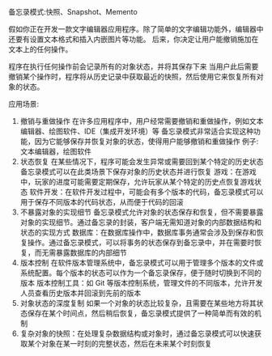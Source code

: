 备忘录模式:快照、Snapshot、Memento

假如你正在开发一款文字编辑器应用程序。除了简单的文字编辑功能外，编辑器中还要有设置文本格式和插入内嵌图片等功能。
后来，你决定让用户能撤销施加在文本上的任何操作。

程序在执行任何操作前会记录所有的对象状态，并将其保存下来
当用户此后需要撤销某个操作时，程序将从历史记录中获取最近的快照，然后使用它来恢复所有对象的状态。

应用场景:
1. 撤销与重做操作
  在许多应用程序中，用户经常需要撤销和重做操作，例如文本编辑器、绘图软件、IDE（集成开发环境）等
  备忘录模式非常适合实现这种功能，因为它能够保存并恢复对象的状态，使得用户能够撤销和重做操作
  例子: 文本编辑器，绘图软件
2. 状态恢复
  在某些情况下，程序可能会发生异常或需要回到某个特定的历史状态
  备忘录模式可以在此类场景下保存对象的历史状态并进行恢复
  游戏：在游戏中，玩家的进度可能需要定期保存，允许玩家从某个特定的历史点恢复游戏状态
  软件开发：在软件开发过程中，可能会有多个版本的代码，备忘录模式可以用于保存不同版本的代码状态，从而便于代码的回滚
3. 不暴露对象的实现细节
  备忘录模式允许对象的状态保存和恢复，但不需要暴露对象的实现细节。通过备忘录的封装，客户端无需知道对象的内部数据结构和状态的实现方式
  数据库：在数据库操作中，数据库事务通常会涉及到保存和恢复操作。通过备忘录模式，可以将事务的状态保存到备忘录中，并在需要时恢复，而无需暴露数据库的内部细节
4. 版本控制
  在软件版本管理系统中，备忘录模式可以用于管理多个版本的文件或系统配置。每个版本的状态可以作为一个备忘录保存，便于随时切换到不同的版本
  版本控制工具：如 Git 等版本控制系统，管理文件的不同版本，允许开发人员查看历史版本并回滚到先前的版本
5. 对象状态的深度复制
  如果一个对象的状态比较复杂，且需要在某些地方将其状态保存在某个时间点，然后稍后恢复，备忘录模式提供了一种简单而有效的机制
6. 复杂对象的快照：在处理复杂数据结构或对象时，通过备忘录模式可以快速获取某个对象在某一时刻的完整状态，然后在未来某个时刻恢复


